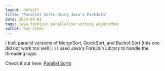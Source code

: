 ```yaml
---
layout: default
title: "Parallel Sorts Using Java's ForkJoin"
date: 2024-04-01
tags: java forkjoin parallelism sorting algorithms
author: Guy Cohen
---
```


I built parallel versions of MergeSort, QuickSort, and Bucket Sort (this one did not work too well ): ) I used Java's ForkJoin Library to handle the threading logic.

Check it out here: [Parallel Sorts](https://github.com/guyco3/parallel-sorts/blob/main/visualize.ipynb)